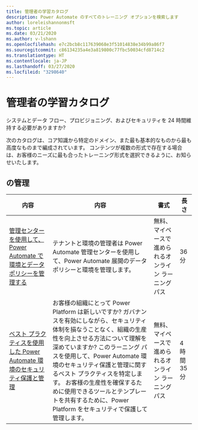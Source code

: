 ```yaml
---
title: 管理者の学習カタログ
description: Power Automate のすべてのトレーニング オプションを検索します
author: loreleishannonmsft
ms.topic: article
ms.date: 03/21/2020
ms.author: v-lshann
ms.openlocfilehash: e7c2bcb8c117639068e3f51014838e34b99a86f7
ms.sourcegitcommit: c86134235a4e3a819800c77fbc50034cfd8714c2
ms.translationtype: HT
ms.contentlocale: ja-JP
ms.lasthandoff: 03/27/2020
ms.locfileid: "3298640"
---
```

# <a name="administrators-learning-catalog"></a>管理者の学習カタログ

システムとデータ フロー、プロビジョニング、およびセキュリティを 24 時間維持する必要がありますか?

次のカタログは、コア知識から特定のドメイン、また最も基本的なものから最も高度なものまで編成されています。 コンテンツが複数の形式で存在する場合は、お客様のニーズに最も合ったトレーニング形式を選択できるように、お知らせいたします。

## <a name="administer"></a> の管理
| 内容  | 内容  | 書式 | 長さ   |
|-----------------------------------------------------------------------------------------------------------------------------------------------|------------------------------------------------------------------------------------------------------------------------------------------------------------------------------------------------------------------------------------------------------------------------------------------------------------------------------------------------------------------------------------------------------------------------------------------------------------|---------------------------------------|--------------------|
| [管理センターを使用して、 Power Automate で環境とデータ ポリシーを管理する](https://docs.microsoft.com/learn/modules/administer-flows/) | テナントと環境の管理者は Power Automate 管理センターを使用して、Power Automate 展開のデータ ポリシーと環境を管理します。 | 無料、マイペースで進められるオンライン ラーニング パス | 36 分         |
| [ベスト プラクティスを使用した Power Automate 環境のセキュリティ保護と管理](https://docs.microsoft.com/learn/paths/best-practices-environments/)    | お客様の組織にとって Power Platform は新しいですか? ガバナンスを有効にしながら、セキュリティ体制を損なうことなく、組織の生産性を向上させる方法について理解を深めていますか? このラーニング パスを使用して、Power Automate 環境のセキュリティ保護と管理に関するベスト プラクティスを特定します。 お客様の生産性を確保するために使用できるツールとテンプレートを共有するために、Power Platform をセキュリティで保護して管理します。 | 無料、マイペースで進められるオンライン ラーニング パス | 4 時間 35 分 |
